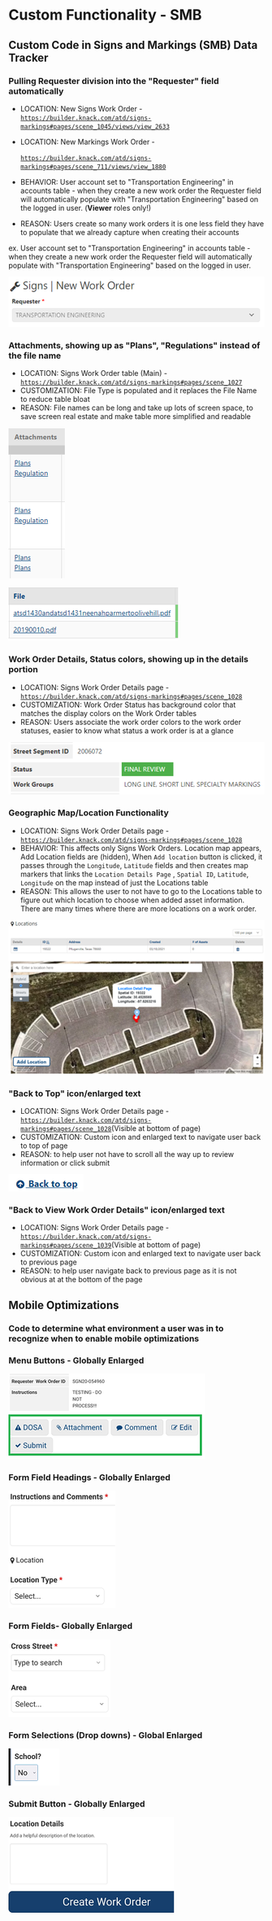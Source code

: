 # Custom Functionality - SMB

## Custom Code in Signs and Markings \(SMB\) Data Tracker

### Pulling Requester division into the "Requester" field automatically 

* LOCATION: New Signs Work Order - [`https://builder.knack.com/atd/signs-markings#pages/scene_1045/views/view_2633`](https://builder.knack.com/atd/signs-markings#pages/scene_1045/views/view_2633)
* LOCATION: New Markings Work Order - 

  [`https://builder.knack.com/atd/signs-markings#pages/scene_711/views/view_1880`](https://builder.knack.com/atd/signs-markings#pages/scene_711/views/view_1880)

* BEHAVIOR:  User account set to "Transportation Engineering" in accounts table - when they create a new work order the Requester field will automatically populate with "Transportation Engineering" based on the logged in user. \(**Viewer** roles only!\)
* REASON: Users create so many work orders it is one less field they have to populate that we already capture when creating their accounts

ex. User account set to "Transportation Engineering" in accounts table - when they create a new work order the Requester field will automatically populate with "Transportation Engineering" based on the logged in user.

![This division is being populated here under the &quot;Requester&quot; field, user doesn&apos;t have to populate it ](../.gitbook/assets/image%20%2846%29.png)

### **Attachments, showing up as "Plans", "Regulations" instead of the file name**

* LOCATION: Signs Work Order table \(Main\) - [`https://builder.knack.com/atd/signs-markings#pages/scene_1027`](https://builder.knack.com/atd/signs-markings#pages/scene_1027)
* CUSTOMIZATION: File Type is populated and it replaces the File Name to reduce table bloat
* REASON: File names can be long and take up lots of screen space, to save screen real estate and make table more simplified and readable

![Simple Name for Attachments, using Attachment Type to show on main table](../.gitbook/assets/image%20%2852%29.png)

![Real name of attachments, some a very long and take up too much space](../.gitbook/assets/image%20%2850%29.png)

### Work Order Details, Status colors, showing up in the details portion

* LOCATION: Signs Work Order Details page - [`https://builder.knack.com/atd/signs-markings#pages/scene_1028`](https://builder.knack.com/atd/signs-markings#pages/scene_1028)
* CUSTOMIZATION: Work Order Status has background color that matches the display colors on the Work Order tables
* REASON: Users associate the work order colors to the work order statuses, easier to know what status a work order is at a glance

![](../.gitbook/assets/image%20%2838%29.png)

### Geographic Map/Location Functionality

* LOCATION: Signs Work Order Details page - [`https://builder.knack.com/atd/signs-markings#pages/scene_1028`](https://builder.knack.com/atd/signs-markings#pages/scene_1028)
* BEHAVIOR: This affects only Signs Work Orders. Location map appears, Add Location fields are \(hidden\), When `Add location` button is clicked, it passes through the `Longitude`, `Latitude` fields and then creates map markers that links the `Location Details Page` , `Spatial ID`, `Latitude`, `Longitude` on the map instead of just the Locations table
* REASON: This allows the user to not have to go to the Locations table to figure out which location to choose when added asset information. There are many times where there are more locations on a work order.

![](../.gitbook/assets/image%20%2841%29.png)

### "Back to Top" icon/enlarged text 

* LOCATION: Signs Work Order Details page - [`https://builder.knack.com/atd/signs-markings#pages/scene_1028`](https://builder.knack.com/atd/signs-markings#pages/scene_1028)\(Visible at bottom of page\)
* CUSTOMIZATION: Custom icon and enlarged text to navigate user back to top of page
* REASON: to help user not have to scroll all the way up to review information or click submit

![](../.gitbook/assets/image%20%2834%29.png)

### "Back to View Work Order Details" icon/enlarged text 

*  LOCATION: Signs Work Order Details page - [`https://builder.knack.com/atd/signs-markings#pages/scene_1039`](https://builder.knack.com/atd/signs-markings#pages/scene_1039)\(Visible at bottom of page\)
* CUSTOMIZATION: Custom icon and enlarged text to navigate user back to previous page
* REASON: to help user navigate back to previous page as it is not obvious at at the bottom of the page

## Mobile Optimizations

### Code to determine what environment a user was in to recognize when to enable mobile optimizations

### Menu Buttons - Globally Enlarged

![](../.gitbook/assets/image%20%2837%29.png)

### Form Field Headings - Globally Enlarged

![](../.gitbook/assets/image%20%2835%29.png)

### Form Fields- Globally Enlarged

![](../.gitbook/assets/image%20%2839%29.png)

### Form Selections \(Drop downs\) - Global Enlarged

![](../.gitbook/assets/image%20%2842%29.png)

### Submit Button - Globally Enlarged

![](../.gitbook/assets/image%20%2840%29.png)

